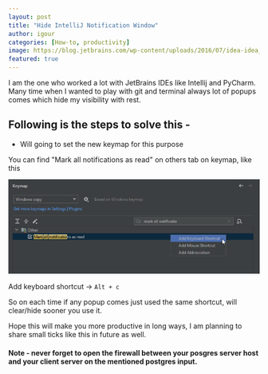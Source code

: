 ```yaml
---
layout: post
title: "Hide IntelliJ Notification Window"
author: igour
categories: [How-to, productivity]
image: https://blog.jetbrains.com/wp-content/uploads/2016/07/idea-idea_2016_2_events.png
featured: true
---
```

I am the one who worked a lot with JetBrains IDEs like Intellij and PyCharm. Many time when I wanted to play with git and terminal always lot of popups comes which hide my visibility with rest.

## Following is the steps to solve this - 
- Will going to set the new keymap for this purpose 

You can find "Mark all notifications as read" on others tab on keymap, like this

![clear notifications](../assets/images/shortcut-clear-notification-inetllij.png)

Add keyboard shortcut -> `Alt + c`

So on each time if any popup comes just used the same shortcut, will clear/hide sooner you use it.

Hope this will make you more productive in long ways, I am planning to share small ticks like this in future as well.

#### Note - never forget to open the firewall between your posgres server host and your client server on the mentioned postgres input.


